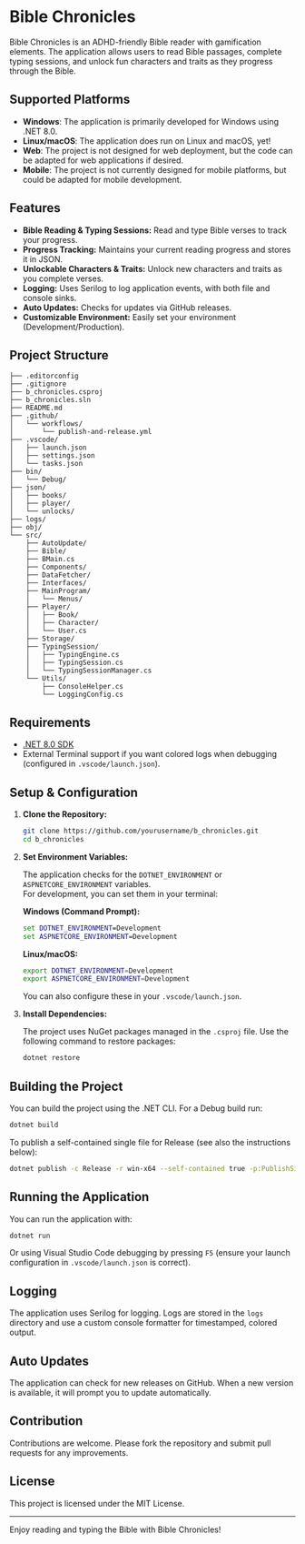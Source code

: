 # Bible Chronicles

Bible Chronicles is an ADHD-friendly Bible reader with gamification elements. The application allows users to read Bible passages, complete typing sessions, and unlock fun characters and traits as they progress through the Bible.

## Supported Platforms
- **Windows**: The application is primarily developed for Windows using .NET 8.0.
- **Linux/macOS**: The application does run on Linux and macOS, yet!
- **Web**: The project is not designed for web deployment, but the code can be adapted for web applications if desired.
- **Mobile**: The project is not currently designed for mobile platforms, but could be adapted for mobile development.

## Features

- **Bible Reading & Typing Sessions:** Read and type Bible verses to track your progress.
- **Progress Tracking:** Maintains your current reading progress and stores it in JSON.
- **Unlockable Characters & Traits:** Unlock new characters and traits as you complete verses.
- **Logging:** Uses Serilog to log application events, with both file and console sinks.
- **Auto Updates:** Checks for updates via GitHub releases.
- **Customizable Environment:** Easily set your environment (Development/Production).

## Project Structure

```
├── .editorconfig
├── .gitignore
├── b_chronicles.csproj
├── b_chronicles.sln
├── README.md
├── .github/
│   └── workflows/
│       └── publish-and-release.yml
├── .vscode/
│   ├── launch.json
│   ├── settings.json
│   └── tasks.json
├── bin/
│   └── Debug/
├── json/
│   ├── books/
│   ├── player/
│   └── unlocks/
├── logs/
├── obj/
└── src/
    ├── AutoUpdate/
    ├── Bible/
    ├── BMain.cs
    ├── Components/
    ├── DataFetcher/
    ├── Interfaces/
    ├── MainProgram/
    │   └── Menus/
    ├── Player/
    │   ├── Book/
    │   ├── Character/
    │   └── User.cs
    ├── Storage/
    ├── TypingSession/
    │   ├── TypingEngine.cs
    │   ├── TypingSession.cs
    │   └── TypingSessionManager.cs
    └── Utils/
        ├── ConsoleHelper.cs
        └── LoggingConfig.cs
```

## Requirements

- [.NET 8.0 SDK](https://dotnet.microsoft.com/download/dotnet/8.0)
- External Terminal support if you want colored logs when debugging (configured in `.vscode/launch.json`).

## Setup & Configuration

1. **Clone the Repository:**

   ```bash
   git clone https://github.com/yourusername/b_chronicles.git
   cd b_chronicles
   ```

2. **Set Environment Variables:**

   The application checks for the `DOTNET_ENVIRONMENT` or `ASPNETCORE_ENVIRONMENT` variables.  
   For development, you can set them in your terminal:
   
   **Windows (Command Prompt):**

   ```cmd
   set DOTNET_ENVIRONMENT=Development
   set ASPNETCORE_ENVIRONMENT=Development
   ```

   **Linux/macOS:**

   ```bash
   export DOTNET_ENVIRONMENT=Development
   export ASPNETCORE_ENVIRONMENT=Development
   ```

   You can also configure these in your `.vscode/launch.json`.

3. **Install Dependencies:**

   The project uses NuGet packages managed in the `.csproj` file. Use the following command to restore packages:

   ```bash
   dotnet restore
   ```

## Building the Project

You can build the project using the .NET CLI. For a Debug build run:

```bash
dotnet build
```

To publish a self-contained single file for Release (see also the instructions below):

```bash
dotnet publish -c Release -r win-x64 --self-contained true -p:PublishSingleFile=true -p:IncludeAllContentForSelfExtract=true
```

## Running the Application

You can run the application with:

```bash
dotnet run
```

Or using Visual Studio Code debugging by pressing `F5` (ensure your launch configuration in `.vscode/launch.json` is correct).

## Logging

The application uses Serilog for logging. Logs are stored in the `logs` directory and use a custom console formatter for timestamped, colored output.

## Auto Updates

The application can check for new releases on GitHub. When a new version is available, it will prompt you to update automatically.

## Contribution

Contributions are welcome. Please fork the repository and submit pull requests for any improvements.

## License

This project is licensed under the MIT License.

---

Enjoy reading and typing the Bible with Bible Chronicles!